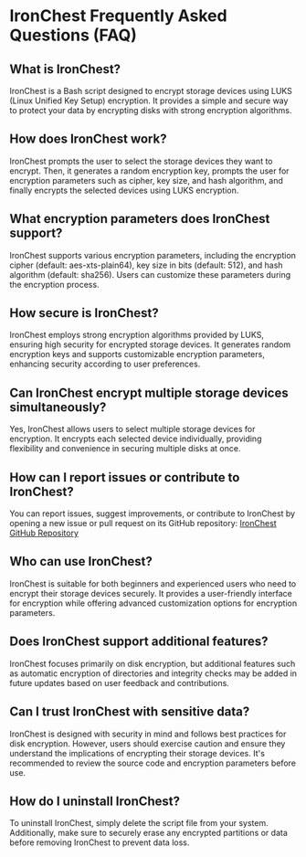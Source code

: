 # IronChest Frequently Asked Questions (FAQ)

## What is IronChest?

IronChest is a Bash script designed to encrypt storage devices using LUKS (Linux Unified Key Setup) encryption. It provides a simple and secure way to protect your data by encrypting disks with strong encryption algorithms.

## How does IronChest work?

IronChest prompts the user to select the storage devices they want to encrypt. Then, it generates a random encryption key, prompts the user for encryption parameters such as cipher, key size, and hash algorithm, and finally encrypts the selected devices using LUKS encryption.

## What encryption parameters does IronChest support?

IronChest supports various encryption parameters, including the encryption cipher (default: aes-xts-plain64), key size in bits (default: 512), and hash algorithm (default: sha256). Users can customize these parameters during the encryption process.

## How secure is IronChest?

IronChest employs strong encryption algorithms provided by LUKS, ensuring high security for encrypted storage devices. It generates random encryption keys and supports customizable encryption parameters, enhancing security according to user preferences.

## Can IronChest encrypt multiple storage devices simultaneously?

Yes, IronChest allows users to select multiple storage devices for encryption. It encrypts each selected device individually, providing flexibility and convenience in securing multiple disks at once.

## How can I report issues or contribute to IronChest?

You can report issues, suggest improvements, or contribute to IronChest by opening a new issue or pull request on its GitHub repository: [IronChest GitHub Repository](https://github.com/Ismail-Benali/ironchest)

## Who can use IronChest?

IronChest is suitable for both beginners and experienced users who need to encrypt their storage devices securely. It provides a user-friendly interface for encryption while offering advanced customization options for encryption parameters.

## Does IronChest support additional features?

IronChest focuses primarily on disk encryption, but additional features such as automatic encryption of directories and integrity checks may be added in future updates based on user feedback and contributions.

## Can I trust IronChest with sensitive data?

IronChest is designed with security in mind and follows best practices for disk encryption. However, users should exercise caution and ensure they understand the implications of encrypting their storage devices. It's recommended to review the source code and encryption parameters before use.

## How do I uninstall IronChest?

To uninstall IronChest, simply delete the script file from your system. Additionally, make sure to securely erase any encrypted partitions or data before removing IronChest to prevent data loss.

